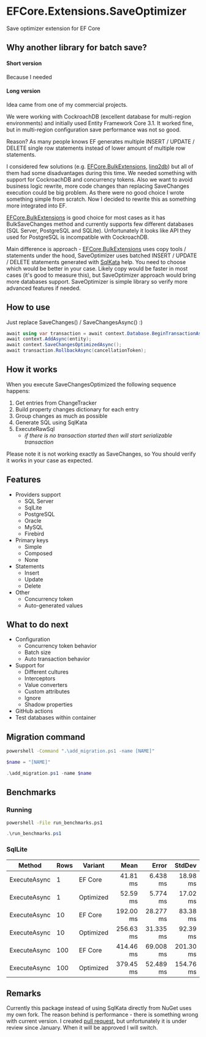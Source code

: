 # EFCore.Extensions.SaveOptimizer
Save optimizer extension for EF Core

## Why another library for batch save?

#### Short version
Because I needed

#### Long version
Idea came from one of my commercial projects. 

We were working with CockroachDB (excellent database for multi-region environments) and initially used Entity Framework Core 3.1. It worked fine, but in multi-region configuration save performance was not so good. 

Reason? As many people knows EF generates multiple INSERT / UPDATE / DELETE single row statements instead of lower amount of multiple row statements. 

I considered few solutions (e.g. [EFCore.BulkExtensions](https://github.com/borisdj/EFCore.BulkExtensions), [linq2db](https://linq2db.github.io)) but all of them had some disadvantages during this time. We needed something with support for CockroachDB and concurrency tokens. Also we want to avoid business logic rewrite, more code changes than replacing SaveChanges execution could be big problem. As there were no good choice I wrote something simple from scratch. Now I decided to rewrite this as something more integrated into EF. 

[EFCore.BulkExtensions](https://github.com/borisdj/EFCore.BulkExtensions) is good choice for most cases as it has BulkSaveChanges method and currently supports few different databases (SQL Server, PostgreSQL and SQLite). Unfortunately it looks like API they used for PostgreSQL is incompatible with CockroachDB.

Main difference is approach - [EFCore.BulkExtensions](https://github.com/borisdj/EFCore.BulkExtensions) uses copy tools / statements under the hood, SaveOptimizer uses batched INSERT / UPDATE / DELETE statements generated with [SqlKata](https://sqlkata.com/) help. You need to choose which would be better in your case. Likely copy would be faster in most cases (it's good to measure this), but SaveOptimizer approach would bring more databases support. SaveOptimizer is simple library so verify more advanced features if needed.

## How to use

Just replace SaveChanges() / SaveChangesAsync() :)

```csharp
await using var transaction = await context.Database.BeginTransactionAsync(IsolationLevel.Serializable, cancellationToken);
await context.AddAsync(entity);
await context.SaveChangesOptimizedAsync();
await transaction.RollbackAsync(cancellationToken);
```

## How it works

When you execute SaveChangesOptimized the following sequence happens:
1. Get entries from ChangeTracker
2. Build property changes dictionary for each entry
3. Group changes as much as possible
4. Generate SQL using SqlKata
5. ExecuteRawSql
   - *if there is no transaction started then will start serializable transaction*

Please note it is not working exactly as SaveChanges, so You should verify it works in your case as expected.

## Features
- Providers support
  - SQL Server
  - SqlLite
  - PostgreSQL
  - Oracle
  - MySQL
  - Firebird
- Primary keys
  - Simple
  - Composed
  - None
- Statements
  - Insert
  - Update
  - Delete
- Other
  - Concurrency token
  - Auto-generated values

## What to do next

- Configuration
  - Concurrency token behavior
  - Batch size
  - Auto transaction behavior
- Support for
  - Different cultures
  - Interceptors
  - Value converters
  - Custom attributes
  - Ignore
  - Shadow properties
- GitHub actions
- Test databases within container

## Migration command

```cmd
powershell -Command ".\add_migration.ps1 -name [NAME]"
```

```powershell
$name = "[NAME]"

.\add_migration.ps1 -name $name
```

## Benchmarks

### Running

```cmd
powershell -File run_benchmarks.ps1
```

```powershell
.\run_benchmarks.ps1
```

### SqlLite

|       Method | Rows |   Variant |      Mean |     Error |    StdDev |
|------------- |----- |---------- |----------:|----------:|----------:|
| ExecuteAsync |    1 | EF Core   |  41.81 ms |  6.438 ms |  18.98 ms |
| ExecuteAsync |    1 | Optimized |  52.59 ms |  5.774 ms |  17.02 ms |
| ExecuteAsync |   10 | EF Core   | 192.00 ms | 28.277 ms |  83.38 ms |
| ExecuteAsync |   10 | Optimized | 256.63 ms | 31.335 ms |  92.39 ms |
| ExecuteAsync |  100 | EF Core   | 414.46 ms | 69.008 ms | 201.30 ms |
| ExecuteAsync |  100 | Optimized | 379.45 ms | 52.489 ms | 154.76 ms |

## Remarks

Currently this package instead of using SqlKata directly from NuGet uses my own fork. The reason behind is performance - there is something wrong with current version. I created [pull request](https://github.com/sqlkata/querybuilder/pull/548), but unfortunately it is under review since January. When it will be approved I will switch.
